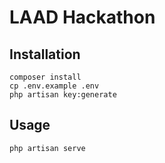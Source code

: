 # LAAD Hackathon

## Installation 
```
composer install
cp .env.example .env
php artisan key:generate
```

## Usage
```
php artisan serve
```